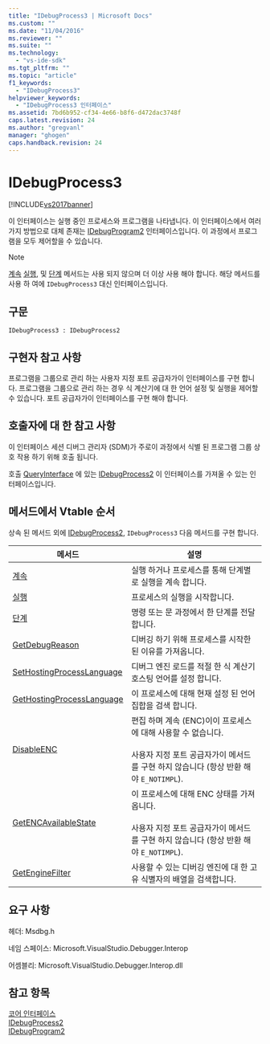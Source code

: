 ```yaml
---
title: "IDebugProcess3 | Microsoft Docs"
ms.custom: ""
ms.date: "11/04/2016"
ms.reviewer: ""
ms.suite: ""
ms.technology: 
  - "vs-ide-sdk"
ms.tgt_pltfrm: ""
ms.topic: "article"
f1_keywords: 
  - "IDebugProcess3"
helpviewer_keywords: 
  - "IDebugProcess3 인터페이스"
ms.assetid: 7bd6b952-cf34-4e66-b8f6-d472dac3748f
caps.latest.revision: 24
ms.author: "gregvanl"
manager: "ghogen"
caps.handback.revision: 24
---
```

# IDebugProcess3
[!INCLUDE[vs2017banner](../../../code-quality/includes/vs2017banner.md)]

이 인터페이스는 실행 중인 프로세스와 프로그램을 나타냅니다.  이 인터페이스에서 여러 가지 방법으로 대체 존재는 [IDebugProgram2](../../../extensibility/debugger/reference/idebugprogram2.md) 인터페이스입니다.  이 과정에서 프로그램을 모두 제어할을 수 있습니다.  
  
> [!NOTE]
>  [계속](../../../extensibility/debugger/reference/idebugprogram2-continue.md) [실행](../../../extensibility/debugger/reference/idebugprogram2-execute.md), 및 [단계](../../../extensibility/debugger/reference/idebugprogram2-step.md) 메서드는 사용 되지 않으며 더 이상 사용 해야 합니다.  해당 메서드를 사용 하 여에 `IDebugProcess3` 대신 인터페이스입니다.  
  
## 구문  
  
```  
IDebugProcess3 : IDebugProcess2  
```  
  
## 구현자 참고 사항  
 프로그램을 그룹으로 관리 하는 사용자 지정 포트 공급자가이 인터페이스를 구현 합니다.  프로그램을 그룹으로 관리 하는 경우 식 계산기에 대 한 언어 설정 및 실행을 제어할 수 있습니다.  포트 공급자가이 인터페이스를 구현 해야 합니다.  
  
## 호출자에 대 한 참고 사항  
 이 인터페이스 세션 디버그 관리자 \(SDM\)가 주로이 과정에서 식별 된 프로그램 그룹 상호 작용 하기 위해 호출 됩니다.  
  
 호출 [QueryInterface](/visual-cpp/atl/queryinterface) 에 있는 [IDebugProcess2](../../../extensibility/debugger/reference/idebugprocess2.md) 이 인터페이스를 가져올 수 있는 인터페이스입니다.  
  
## 메서드에서 Vtable 순서  
 상속 된 메서드 외에 [IDebugProcess2](../../../extensibility/debugger/reference/idebugprocess2.md), `IDebugProcess3` 다음 메서드를 구현 합니다.  
  
|메서드|설명|  
|---------|--------|  
|[계속](../../../extensibility/debugger/reference/idebugprocess3-continue.md)|실행 하거나 프로세스를 통해 단계별로 실행을 계속 합니다.|  
|[실행](../../../extensibility/debugger/reference/idebugprocess3-execute.md)|프로세스의 실행을 시작합니다.|  
|[단계](../../../extensibility/debugger/reference/idebugprocess3-step.md)|명령 또는 문 과정에서 한 단계를 전달합니다.|  
|[GetDebugReason](../../../extensibility/debugger/reference/idebugprocess3-getdebugreason.md)|디버깅 하기 위해 프로세스를 시작한 된 이유를 가져옵니다.|  
|[SetHostingProcessLanguage](../../../extensibility/debugger/reference/idebugprocess3-sethostingprocesslanguage.md)|디버그 엔진 로드를 적절 한 식 계산기 호스팅 언어를 설정 합니다.|  
|[GetHostingProcessLanguage](../../../extensibility/debugger/reference/idebugprocess3-gethostingprocesslanguage.md)|이 프로세스에 대해 현재 설정 된 언어 집합을 검색 합니다.|  
|[DisableENC](../../../extensibility/debugger/reference/idebugprocess3-disableenc.md)|편집 하며 계속 \(ENC\)이이 프로세스에 대해 사용할 수 없습니다.<br /><br /> 사용자 지정 포트 공급자가이 메서드를 구현 하지 않습니다 \(항상 반환 해야 `E_NOTIMPL`\).|  
|[GetENCAvailableState](../../../extensibility/debugger/reference/idebugprocess3-getencavailablestate.md)|이 프로세스에 대해 ENC 상태를 가져옵니다.<br /><br /> 사용자 지정 포트 공급자가이 메서드를 구현 하지 않습니다 \(항상 반환 해야 `E_NOTIMPL`\).|  
|[GetEngineFilter](../../../extensibility/debugger/reference/idebugprocess3-getenginefilter.md)|사용할 수 있는 디버깅 엔진에 대 한 고유 식별자의 배열을 검색합니다.|  
  
## 요구 사항  
 헤더: Msdbg.h  
  
 네임 스페이스: Microsoft.VisualStudio.Debugger.Interop  
  
 어셈블리: Microsoft.VisualStudio.Debugger.Interop.dll  
  
## 참고 항목  
 [코어 인터페이스](../../../extensibility/debugger/reference/core-interfaces.md)   
 [IDebugProcess2](../../../extensibility/debugger/reference/idebugprocess2.md)   
 [IDebugProgram2](../../../extensibility/debugger/reference/idebugprogram2.md)